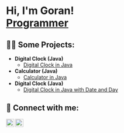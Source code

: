 <h1>Hi, I'm Goran! <br/><a href="https://https://github.com/DimiG031">Programmer</a> <a href="https://www.linkedin.com/in/goran-dimitrijevic-dimi-874919138/"></a></h1>

<h2>👨‍💻 Some Projects:</h2>

- <b>Digital Clock (Java)</b>
  - [Digital Clock in Java](https://github.com/DimiG031/DigitalClock)
- <b>Calculator (Java)</b>
  - [Calculator in Java](https://github.com/DimiG031/Calculator)
- <b>Digital Clock (Java)</b>
  - [Digital Clock in Java with Date and Day](https://github.com/DimiG031/Clock_Day_Date)



<h2> 🤳 Connect with me:</h2>

[<img align="left" alt="GoranDimitrijevic | LinkedIn" width="22px" src="https://cdn.jsdelivr.net/npm/simple-icons@v3/icons/linkedin.svg" />][linkedin]
[<img align="left" alt="GoranDimitrijevic | Instagram" width="22px" src="https://cdn.jsdelivr.net/npm/simple-icons@v3/icons/instagram.svg" />][instagram]

[instagram]: https://www.instagram.com/goran.dimi/
[linkedin]: https://linkedin.com/in/goran-dimitrijevic-dimi-874919138/
